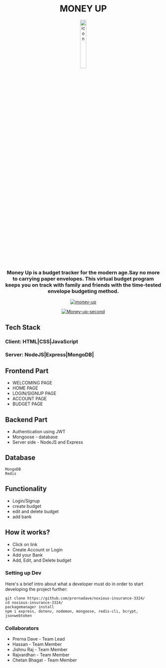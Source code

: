 

<h1 align="center">MONEY UP</h1>
<p align="center">
<a href="https://imgbb.com/"><img src="https://i.ibb.co/svdLQLq/icon.png" alt="icon"  width="20%" border="0" align="center"></a>
</p>



<h3 align="center" >Money Up is a budget tracker for the modern age.Say no more to carrying paper
                    envelopes. This virtual budget program keeps you on
                    track with family and friends with the time-tested envelope budgeting method.</h3>
                    
<p align="center">
<a href="https://ibb.co/kQWRBvK"><img src="https://i.ibb.co/86SWstM/money-up.png" alt="money-up" border="0" /></a>
</p>

<p align="center">
<a  href="https://ibb.co/vwdDz7g"><img src="https://i.ibb.co/PmWtC73/Money-up-second.png" alt="Money-up-second" border="0"></a>
</p>

## Tech Stack

### Client: HTML|CSS|JavaScript
### Server: NodeJS|Express|MongoDB|

## Frontend Part
 - WELCOMING PAGE
 - HOME PAGE
 - LOGIN/SIGNUP PAGE
 - ACCOUNT PAGE
 - BUDGET PAGE

## Backend Part
 - Authentication using JWT
 - Mongoose - database
 - Server side - NodeJS and Express

## Database 
```shell
MongoDB
Redis
```

## Functionality
- Login/Signup
- create budget
- edit and delete budget
- add bank 

## How it works?
- Click on link
- Create Account or Login
- Add your Bank 
- Add, Edit, and Delete budget


### Setting up Dev

Here's a brief intro about what a developer must do in order to start developing
the project further:

```shell
git clone https://github.com/prernadave/noxious-insurance-3324/
cd noxious-insurance-3324/
packagemanager install
npm i express, dotenv, nodemon, mongoose, redis-cli, bcrypt, jsonwebtoken
```


### Collaborators
- Prerna Dave - Team Lead
- Hassan - Team Member
- Jishnu Raj - Team Member
- Rajvardhan - Team Member
- Chetan Bhagat - Team Member
